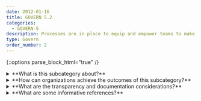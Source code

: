 ```yaml
---
date: 2012-01-16
title: GOVERN 5.2
categories:
  - GOVERN-5
description: Processes are in place to equip and empower teams to make decisions about if and how to develop and deploy AI systems based on stakeholder considerations, and to define periodic reviews of impacts, including potential harm.
type: Govern
order_number: 2
---
```

{::options parse_block_html="true" /}


<details>
<summary markdown="span">**What is this subcategory about?**</summary>
<br>
Risk tolerance reflects the level and type of risk the organization will accept while conducting its mission and carrying out its strategy. Organizational leaders establish risk tolerances that others in the organization can follow via more fine-grained policies and procedures.

Organizations should accept that AI-related incidents can and will occur, focus on risk mitigation, and emphasize practical detection and mitigation. 

When risks arise, resources are allocated based on the assessed risk of a given AI system. Organizations should apply a risk tolerance approach in which higher risk systems receive larger allocations of risk management resources and lower risk systems receive less resources. Such allocation schemes are necessary to target limited risk management resources. Acknowledgement of risks also implies that some systems may be too risky to deploy given the organization’s risk tolerance, and organizational policies should address such scenarios.

</details>

<details>
<summary markdown="span">**How can organizations achieve the outcomes of this subcategory?**</summary>
* Explicitly acknowledge that AI systems, and the use of AI, present inherent costs and risks along with potential benefits.
* Define reasonable risk tolerances for AI systems informed by laws, regulation, best practices, or industry standards.
* Establish policies that define how to assign AI systems to established risk tolerance levels by combining system impact assessments with the likelihood that an impact occurs. Such assessment often entails some combination of:
    * Econometric evaluations of impacts and impact likelihoods to assess AI system risk.
    * Red-amber-green (RAG) scales for impact severity and likelihood to assess AI system risk.
    * Establishment of policies for allocating risk management resources along established risk tolerance levels, with higher-risk systems receive more risk management resources and oversight.
    * Establishment of policies for approval, conditional approval, and disapproval of the design, implementation, and deployment of AI systems.

</details>

<details>
<summary markdown="span">**What are the transparency and documentation considerations?**</summary>
<br>
Column G goes here.

</details>

<details>
<summary markdown="span">**What are some informative references?**</summary>
<br>
Bd. Governors Fed. Rsrv. Sys., Supervisory Guidance on Model Risk Management, SR Letter 11-7 (Apr. 4, 2011)

Off. Comptroller Currency, Comptroller’s Handbook: Model Risk Management (Aug. 2021), https://www.occ.gov/publications-and-resources/publications/comptrollers-handbook/files/model-risk-management/index-model-risk-management.html

The Office of the Comptroller of the Currency. Enterprise Risk Appetite Statement. (Nov. 20, 2019). Retrieved on July 12, 2022 from https://www.occ.treas.gov/publications-and-resources/publications/banker-education/files/pub-risk-appetite-statement.pdf

</details>
